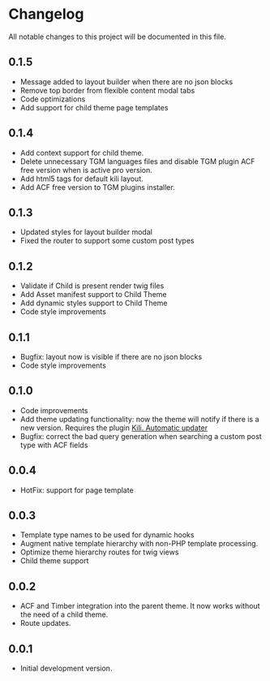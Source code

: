 # Changelog
All notable changes to this project will be documented in this file.

## 0.1.5
  * Message added to layout builder when there are no json blocks
  * Remove top border from flexible content modal tabs
  * Code optimizations
  * Add support for child theme page templates
## 0.1.4
  * Add context support for child theme.
  * Delete unnecessary TGM languages files and disable TGM plugin ACF free version when is active pro version.
  * Add html5 tags for default kili layout.
  * Add ACF free version to TGM plugins installer.
## 0.1.3
  * Updated styles for layout builder modal
  * Fixed the router to support some custom post types
## 0.1.2
  * Validate if Child is present render twig files
  * Add Asset manifest support to Child Theme
  * Add dynamic styles support to Child Theme
  * Code style improvements
## 0.1.1
  * Bugfix: layout now is visible if there are no json blocks
  * Code style improvements
## 0.1.0
  * Code improvements
  * Add theme updating functionality: now the theme will notify if there is a new version. Requires the plugin [Kili. Automatic updater](https://github.com/fabolivark/kili-automatic-updater)
  * Bugfix: correct the bad query generation when searching a custom post type with ACF fields
## 0.0.4
  * HotFix: support for page template
## 0.0.3
  * Template type names to be used for dynamic hooks
  * Augment native template hierarchy with non-PHP template processing.
  * Optimize theme hierarchy routes for twig views
  * Child theme support
## 0.0.2
  * ACF and Timber integration into the parent theme. It now works without the need of a child theme.
  * Route updates.
## 0.0.1
  * Initial development version.